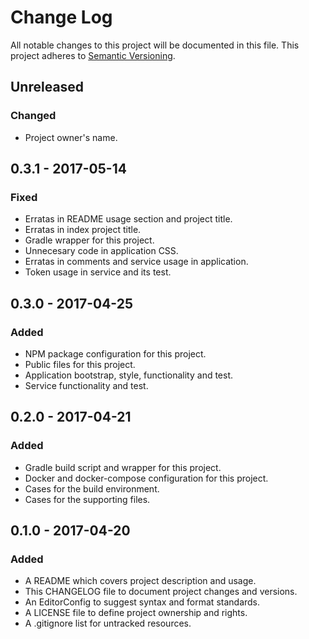 # Change Log

All notable changes to this project will be documented in this file. This
project adheres to [Semantic Versioning](http://semver.org).

## Unreleased

### Changed

  - Project owner's name.

## 0.3.1 - 2017-05-14

### Fixed

  - Erratas in README usage section and project title.
  - Erratas in index project title.
  - Gradle wrapper for this project.
  - Unnecesary code in application CSS.
  - Erratas in comments and service usage in application.
  - Token usage in service and its test.

## 0.3.0 - 2017-04-25

### Added

  - NPM package configuration for this project.
  - Public files for this project.
  - Application bootstrap, style, functionality and test.
  - Service functionality and test.

## 0.2.0 - 2017-04-21

### Added

  - Gradle build script and wrapper for this project.
  - Docker and docker-compose configuration for this project.
  - Cases for the build environment.
  - Cases for the supporting files.

## 0.1.0 - 2017-04-20

### Added

  - A README which covers project description and usage.
  - This CHANGELOG file to document project changes and versions.
  - An EditorConfig to suggest syntax and format standards.
  - A LICENSE file to define project ownership and rights.
  - A .gitignore list for untracked resources.
